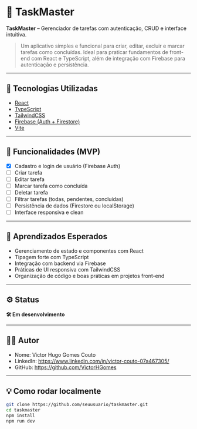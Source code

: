 # 📌 TaskMaster

**TaskMaster** – Gerenciador de tarefas com autenticação, CRUD e interface intuitiva.

> Um aplicativo simples e funcional para criar, editar, excluir e marcar tarefas como concluídas. Ideal para praticar fundamentos de front-end com React e TypeScript, além de integração com Firebase para autenticação e persistência.

---

## 🚀 Tecnologias Utilizadas

- [React](https://reactjs.org/)
- [TypeScript](https://www.typescriptlang.org/)
- [TailwindCSS](https://tailwindcss.com/)
- [Firebase (Auth + Firestore)](https://firebase.google.com/)
- [Vite](https://vitejs.dev/)

---

## 🔧 Funcionalidades (MVP)

- [x] Cadastro e login de usuário (Firebase Auth)  
- [ ] Criar tarefa  
- [ ] Editar tarefa  
- [ ] Marcar tarefa como concluída  
- [ ] Deletar tarefa  
- [ ] Filtrar tarefas (todas, pendentes, concluídas)  
- [ ] Persistência de dados (Firestore ou localStorage)  
- [ ] Interface responsiva e clean

---

## 🧠 Aprendizados Esperados

- Gerenciamento de estado e componentes com React
- Tipagem forte com TypeScript
- Integração com backend via Firebase
- Práticas de UI responsiva com TailwindCSS
- Organização de código e boas práticas em projetos front-end

---

## ⚙️ Status

**🛠️ Em desenvolvimento**

---

## 🧑‍💻 Autor

- Nome: Victor Hugo Gomes Couto
- LinkedIn: https://www.linkedin.com/in/victor-couto-07a467305/
- GitHub: https://github.com/VictorHGomes

---

## 💡 Como rodar localmente

```bash
git clone https://github.com/seuusuario/taskmaster.git
cd taskmaster
npm install
npm run dev
```
